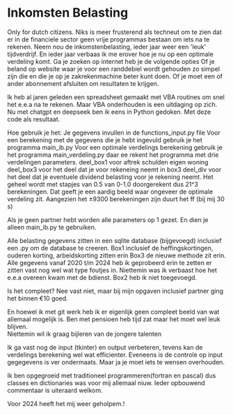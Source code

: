 # Inkomsten Belasting 
Only for dutch citizens.
Niks is meer frusterend als techneut om te zien dat er in de financiele sector geen vrije 
programmas bestaan om iets na te rekenen. Neem nou de inkomstenbelasting, ieder jaar weer een 'leuk' tijdverdrijf.
En ieder jaar verbaas ik me erover hoe je nu op een optimale verdeling komt. Ga je zoeken op internet heb je de volgende opties
Of je beland op website waar je voor een randdebiel wordt gehouden zo simpel zijn die en die je op je zakrekenmachine beter kunt doen.
Of je moet een of ander abonnement afsluiten om resultaten te krijgen. 

Ik heb al jaren geleden  een spreadsheet gemaakt met VBA routines om snel het e.e.a na te rekenen.
Maar VBA onderhouden is een uitdaging op zich. Nu met chatgpt en deepseek ben ik eens in Python gedoken.
Met deze code als resultaat.

Hoe gebruik je het:
Je gegevens invullen in de functions_input.py file 
Voor een berekening met de gegevens die je hebt ingevuld gebruik je het programma main_ib.py
Voor een optimale verdelings berekening gebruik je het programma main_verdeling.py daar ee rekent het programma met drie verdelingen parameters.
deel_box1  voor aftrek schulden eigen woning
deel_box3  voor het deel dat je voor rekeneing neemt in box3
deel_div  voor het deel dat je eventuele dividend belasting voor je rekening neemt.
Het geheel wordt met stapjes van 0.5 van 0-1.0 doorgerekent dus 21^3 berekeningen. Dat geeft je een aardig beeld waar ongeveer de optimale verdeling zit.
Aangezien het ±9300 berekeningen zijn duurt het ff (bij mij 30 s)

Als je geen partner hebt worden alle parameters op 1 gezet. En dien je alleen main_ib.py te gebruiken.

Alle belasting gegevens zitten in een sqlite database (bijgevoegd) inclusief een .py om de database te creeren.
Box1 inclusief de heffingskortingen, ouderen korting, arbeidskorting zitten erin
Box3 de nieuwe methode zit erin.
Alle gegevens vanaf 2020 t/m 2024 heb ik geprobeerd erin te zetten er zitten vast nog wel wat type foutjes in. Niettemin was ik verbaast 
hoe het e.e.a overeen kwam met de bdienst.
Box2 heb ik niet toegevoegd. 

Is het compleet? Nee vast niet, maar bij mijn opgaven inclusief partner ging het binnen €10 goed.

En hoewel ik met git werk heb ik er eigenlijk geen compleet beeld van wat allemaal mogelijk is. 
Ben met pensioen heb tijd zat maar het moet wel leuk blijven.  
Niettemin wil ik graag bijleren van de jongere talenten

Ik ga vast nog de input (tkinter) en output verbeteren, tevens kan de verdelings berekening wel wat efficienter.
Eveneens is  de controle op input gegegevens is ver ondermaats. 
Maar ja je moet iets te wensen overhouden.

Ik ben opgegroeid met traditioneel programmeren(fortran en pascal) dus classes en dictionaries was voor mij allemaal niuw. 
Ieder opbouwend commentaar is uiteraard welkom. 

Voor 2024 heeft het mij weer geholpem.! 



